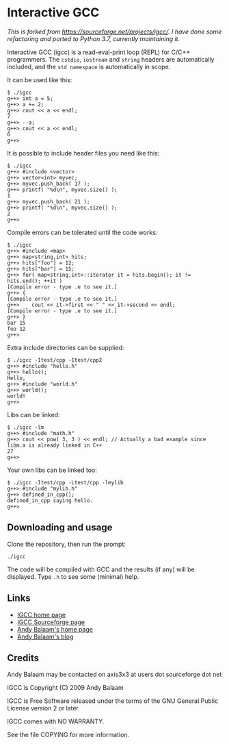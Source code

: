 # Interactive GCC

_This is forked from https://sourceforge.net/projects/igcc/. I have done some refactoring and ported to Python 3.7, currently maintaining it._

Interactive GCC (igcc) is a read-eval-print loop (REPL) for C/C++ programmers.
The `cstdio`, `iostream` and `string` headers are automatically included,
and the `std namespace` is automatically in scope.

It can be used like this:

```
$ ./igcc
g++> int a = 5;
g++> a += 2;
g++> cout << a << endl;
7
g++> --a;
g++> cout << a << endl;
6
g++>
```

It is possible to include header files you need like this:

```
$ ./igcc
g++> #include <vector>
g++> vector<int> myvec;
g++> myvec.push_back( 17 );
g++> printf( "%d\n", myvec.size() );
1
g++> myvec.push_back( 21 );
g++> printf( "%d\n", myvec.size() );
2
g++>
```

Compile errors can be tolerated until the code works:

```
$ ./igcc
g++> #include <map>
g++> map<string,int> hits;
g++> hits["foo"] = 12;
g++> hits["bar"] = 15;
g++> for( map<string,int>::iterator it = hits.begin(); it != hits.end(); ++it )
[Compile error - type .e to see it.]
g++> {
[Compile error - type .e to see it.]
g++> 	cout << it->first << " " << it->second << endl;
[Compile error - type .e to see it.]
g++> }
bar 15
foo 12
g++>
```

Extra include directories can be supplied:

```
$ ./igcc -Itest/cpp -Itest/cpp2
g++> #include "hello.h"
g++> hello();
Hello,
g++> #include "world.h"
g++> world();
world!
g++>
```

Libs can be linked:

```
$ ./igcc -lm
g++> #include "math.h"
g++> cout << pow( 3, 3 ) << endl; // Actually a bad example since libm.a is already linked in C++
27
g++>
```

Your own libs can be linked too:

```
$ ./igcc -Itest/cpp -Ltest/cpp -lmylib
g++> #include "mylib.h"
g++> defined_in_cpp();
defined_in_cpp saying hello.
g++>
```

## Downloading and usage

Clone the repository, then run the prompt:
```
./igcc
```

The code will be compiled with GCC and the results (if any) will be displayed.
Type `.h` to see some (minimal) help.


## Links
- [IGCC home page](http://www.artificialworlds.net/wiki/IGCC/IGCC)
- [IGCC Sourceforge page](http://sourceforge.net/projects/igcc/)
- [Andy Balaam's home page](http://www.artificialworlds.net)
- [Andy Balaam's blog](http://www.artificialworlds.net/blog)

## Credits

Andy Balaam may be contacted on axis3x3 at users dot sourceforge dot net

IGCC is Copyright (C) 2009 Andy Balaam

IGCC is Free Software released under the terms of the GNU General Public License version 2 or later.

IGCC comes with NO WARRANTY.

See the file COPYING for more information.
